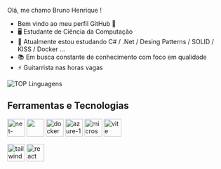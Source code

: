 

Olá, me chamo Bruno Henrique ! 
 - Bem vindo ao meu perfil GitHub 👋
 - 🖥️ Estudante de Ciência da Computação 
 - 🌱 Atualmente estou estudando C# / .Net / Desing Patterns / SOLID / KISS / Docker   ...
 - 📚 Em busca constante de conhecimento com foco em qualidade
 - ⚡ Guitarrista nas  horas vagas 

![TOP Linguagens](https://github-readme-stats.vercel.app/api/top-langs/?username=Bruno02199rj&layout=compact&theme=dracula)

## Ferramentas e Tecnologias
<img width="40" height="40" src="https://img.icons8.com/color/48/net-framework.png" alt="net-framework"/> <img loading="lazy" src="https://cdn.jsdelivr.net/gh/devicons/devicon/icons/linux/linux-original.svg" width="40" height="40"/> <img loading="lazy" src="https://img.icons8.com/color/48/docker.png" alt="docker" width="40" height="40" /> <img width="40" height="40" src="https://img.icons8.com/fluency/48/azure-1.png" alt="azure-1"/> <img width="40" height="40" src="https://img.icons8.com/color/48/microsoft-sql-server.png" alt="microsoft-sql-server"/> <img width="40" height="40" src="https://img.icons8.com/fluency/48/vite.png" alt="vite"/>

 <img width="40" height="40" src="https://img.icons8.com/color/48/tailwindcss.png" alt="tailwindcss"/> <img width="40" height="40" src="https://img.icons8.com/office/40/react.png" alt="react"/> 




